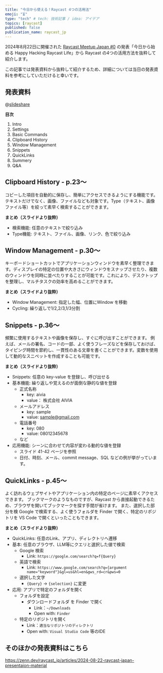 ```yaml
---
title: "今日から使える！Raycast 4つの活用法"
emoji: "⏳"
type: "tech" # tech: 技術記事 / idea: アイデア
topics: [raycast]
published: false
publication_name: raycast_jp
---
```


2024年8月22日に開催された [Raycast Meetup Japan #0](https://raycast.connpass.com/event/326949/) の発表「今日から始める Happy Hacking Raycast Life」から Raycast の4つの活用方法を抜粋して紹介します。

この記事では発表資料から抜粋して紹介するため、詳細については当日の発表資料を参考にしていただけると幸いです。

## 発表資料
@[slideshare](1Y9U74QH5nb9nv)

**目次**
1. Intro
2. Settings
3. Basic Commands
4. Clipboard History
5. Window Management
6. Snippets
7. QuickLinks
8. Summery
9. Q&A

## Clipboard History - p.23〜
コピーした項目を自動的に保存し、簡単にアクセスできるようにする機能です。テキストだけでなく、画像、ファイルなども対象です。Type（テキスト、画像ファイル等）を絞って素早く検索することができます。

**まとめ（スライドより抜粋）**
- 検索機能: 任意のテキストで絞り込み
- Type機能: テキスト、ファイル、画像、リンク、色で絞り込み

## Window Management - p.30〜
キーボードショートカットでアプリケーションウィンドウを素早く整理できます。ディスプレイの特定の位置や大きさにウィンドウをスナップさせたり、複数のウィンドウを同時に並べたりすることが可能です。これにより、デスクトップを整理し、マルチタスクの効率を高めることができます。

**まとめ（スライドより抜粋）**
- Window Management: 指定した幅、位置にWindow を移動
- Cycling: 繰り返しで1/2,2/3,1/3分割

## Snippets - p.36〜
頻繁に使用するテキストや画像を保存し、すぐに呼び出すことができます。
例えば、メールの署名、コードの一部、よく使うフレーズなどを保存しておけば、タイピング時間を節約し、一貫性のある文章を書くことができます。変数を使用して動的なスニペットを作成することも可能です。

**まとめ（スライドより抜粋）**
- Snippets: 任意の key-value を登録し、呼び出せる
- 基本機能: 繰り返しや覚えるのが面倒な静的な値を登録
  - 正式名称
    - key: aivia
    - value： 株式会社 AIVIA
  - メールアドレス
    - key: sample
    - value: sample@gmail.com
  - 電話番号
    - key: 080
    - value: 08012345678
  - など
- 応用機能: シーンに合わせて内容が変わる動的な値を登録
  - スライド 41-42 ページを参照
  - 日付、時刻、メール、commit message、SQL などの例が挙がっています。

## QuickLinks - p.45〜
よく訪れるウェブサイトやアプリケーション内の特定のページに素早くアクセスできます。
ブックマークのようなものですが、Raycast から直接起動できるため、ブラウザを開いてブックマークを探す手間が省けます。
また、選択した部分を検 Google で検索する、よく使うフォルダを Finder で開く、特定のリポジトリを VS Code で開くといったこともできます。

**まとめ（スライドより抜粋）**
- QuickLinks: 任意のLink、アプリ、ディレクトリへ遷移
- 基本: 任意のブラウザ、LLM等にクエリと選択した値で検索
  - Google 検索
    - Link: `https://google.com/search?q=f{Query}`
  - 英語で検索
    - Link: `https://www.google.com/search?q={argument name="keyword"}&gl=us&hl=en&gws_rd=cr&pws=0`
  - 選択した文字
    - `{Query}` → `{selection}` に変更
- 応用: アプリで特定のフォルダを開く
  - フォルダを設定
    - ダウンロードフォルダ を Finder で開く
      - Link：`~/Downloads`
      - Open with: `Finder`
  - 特定のリポジトリを開く
    - Link：`適当なリポジトリのディレクトリ`
    - Open with: `Visual Studio Code` 等のIDE

## そのほかの発表資料はこちら
https://zenn.dev/raycast_jp/articles/2024-08-22-raycast-japan-presentaion-material
